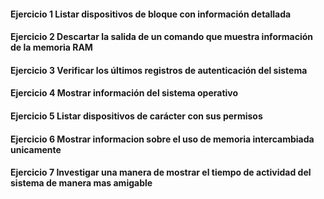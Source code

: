 #### Ejercicio 1 Listar dispositivos de bloque con información detallada
#### Ejercicio 2 Descartar la salida de un comando que muestra información de la memoria RAM
#### Ejercicio 3 Verificar los últimos registros de autenticación del sistema
#### Ejercicio 4 Mostrar información del sistema operativo
#### Ejercicio 5 Listar dispositivos de carácter con sus permisos
#### Ejercicio 6 Mostrar informacion sobre el uso de memoria intercambiada unicamente
#### Ejercicio 7 Investigar una manera de mostrar el tiempo de actividad del sistema de manera mas amigable